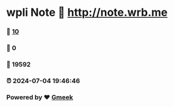 # wpli Note :link: http://note.wrb.me 
### :page_facing_up: [10](http://note.wrb.me/tag.html) 
### :speech_balloon: 0 
### :hibiscus: 19592 
### :alarm_clock: 2024-07-04 19:46:46 
### Powered by :heart: [Gmeek](https://github.com/Meekdai/Gmeek)
